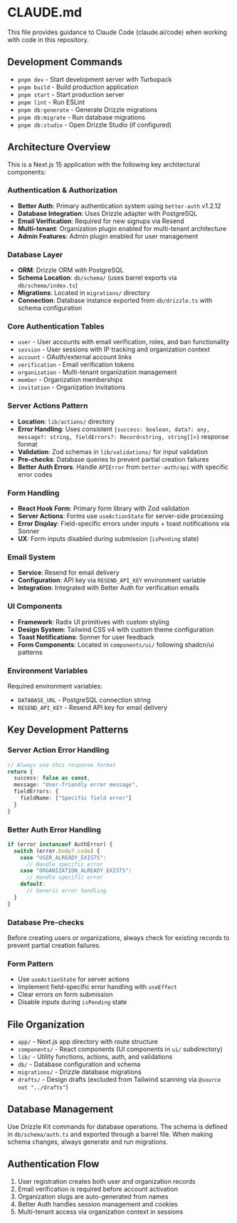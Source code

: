 # CLAUDE.md

This file provides guidance to Claude Code (claude.ai/code) when working with code in this repository.

## Development Commands

- `pnpm dev` - Start development server with Turbopack
- `pnpm build` - Build production application
- `pnpm start` - Start production server
- `pnpm lint` - Run ESLint
- `pnpm db:generate` - Generate Drizzle migrations
- `pnpm db:migrate` - Run database migrations
- `pnpm db:studio` - Open Drizzle Studio (if configured)

## Architecture Overview

This is a Next.js 15 application with the following key architectural components:

### Authentication & Authorization
- **Better Auth**: Primary authentication system using `better-auth` v1.2.12
- **Database Integration**: Uses Drizzle adapter with PostgreSQL
- **Email Verification**: Required for new signups via Resend
- **Multi-tenant**: Organization plugin enabled for multi-tenant architecture
- **Admin Features**: Admin plugin enabled for user management

### Database Layer
- **ORM**: Drizzle ORM with PostgreSQL
- **Schema Location**: `db/schema/` (uses barrel exports via `db/schema/index.ts`)
- **Migrations**: Located in `migrations/` directory
- **Connection**: Database instance exported from `db/drizzle.ts` with schema configuration

### Core Authentication Tables
- `user` - User accounts with email verification, roles, and ban functionality
- `session` - User sessions with IP tracking and organization context
- `account` - OAuth/external account links
- `verification` - Email verification tokens
- `organization` - Multi-tenant organization management
- `member` - Organization memberships
- `invitation` - Organization invitations

### Server Actions Pattern
- **Location**: `lib/actions/` directory
- **Error Handling**: Uses consistent `{success: boolean, data?: any, message?: string, fieldErrors?: Record<string, string[]>}` response format
- **Validation**: Zod schemas in `lib/validations/` for input validation
- **Pre-checks**: Database queries to prevent partial creation failures
- **Better Auth Errors**: Handle `APIError` from `better-auth/api` with specific error codes

### Form Handling
- **React Hook Form**: Primary form library with Zod validation
- **Server Actions**: Forms use `useActionState` for server-side processing
- **Error Display**: Field-specific errors under inputs + toast notifications via Sonner
- **UX**: Form inputs disabled during submission (`isPending` state)

### Email System
- **Service**: Resend for email delivery
- **Configuration**: API key via `RESEND_API_KEY` environment variable
- **Integration**: Integrated with Better Auth for verification emails

### UI Components
- **Framework**: Radix UI primitives with custom styling
- **Design System**: Tailwind CSS v4 with custom theme configuration
- **Toast Notifications**: Sonner for user feedback
- **Form Components**: Located in `components/ui/` following shadcn/ui patterns

### Environment Variables
Required environment variables:
- `DATABASE_URL` - PostgreSQL connection string
- `RESEND_API_KEY` - Resend API key for email delivery

## Key Development Patterns

### Server Action Error Handling
```typescript
// Always use this response format
return {
  success: false as const,
  message: "User-friendly error message",
  fieldErrors: {
    fieldName: ["Specific field error"]
  }
}
```

### Better Auth Error Handling
```typescript
if (error instanceof AuthError) {
  switch (error.body?.code) {
    case "USER_ALREADY_EXISTS":
      // Handle specific error
    case "ORGANIZATION_ALREADY_EXISTS":
      // Handle specific error
    default:
      // Generic error handling
  }
}
```

### Database Pre-checks
Before creating users or organizations, always check for existing records to prevent partial creation failures.

### Form Pattern
- Use `useActionState` for server actions
- Implement field-specific error handling with `useEffect`
- Clear errors on form submission
- Disable inputs during `isPending` state

## File Organization

- `app/` - Next.js app directory with route structure
- `components/` - React components (UI components in `ui/` subdirectory)
- `lib/` - Utility functions, actions, auth, and validations
- `db/` - Database configuration and schema
- `migrations/` - Drizzle database migrations
- `drafts/` - Design drafts (excluded from Tailwind scanning via `@source not "../drafts"`)

## Database Management

Use Drizzle Kit commands for database operations. The schema is defined in `db/schema/auth.ts` and exported through a barrel file. When making schema changes, always generate and run migrations.

## Authentication Flow

1. User registration creates both user and organization records
2. Email verification is required before account activation
3. Organization slugs are auto-generated from names
4. Better Auth handles session management and cookies
5. Multi-tenant access via organization context in sessions